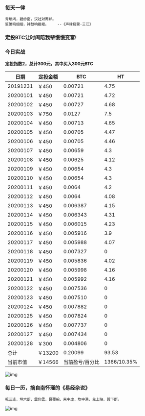 ### 每天一律

```text
青琐闼，碧纱窗，汉社对周邦。
笙箫鸣细细，钟鼓响摐摐。    --《声律启蒙·三江》
```

### 定投BTC让时间陪我辈慢慢变富!

### 今日实战

**定投指数2，总计300元，其中买入300元BTC**

| 日期     | 定投金额 | BTC             | HT        |
| -------- | -------- | --------------- | --------- |
| 20191231 | ￥450    | 0.00721         | 4.75      |
| 20200101 | ￥450    | 0.00721         | 4.72      |
| 20200102 | ￥450    | 0.00727         | 4.68      |
| 20200103 | ￥750    | 0.0127          | 7.5       |
| 20200104 | ￥450    | 0.00713         | 4.65      |
| 20200105 | ￥450    | 0.00705         | 4.47      |
| 20200106 | ￥450    | 0.00705         | 4.46      |
| 20200107 | ￥450    | 0.00659         | 4.3       |
| 20200108 | ￥450    | 0.00625         | 4.12      |
| 20200109 | ￥450    | 0.00654         | 4.3       |
| 20200110 | ￥450    | 0.00654         | 4.3       |
| 20200111 | ￥450    | 0.0064          | 4.2       |
| 20200112 | ￥450    | 0.0064          | 4.08      |
| 20200113 | ￥450    | 0.006387        | 4.15      |
| 20200114 | ￥450    | 0.006343        | 4.31      |
| 20200115 | ￥450    | 0.006015        | 4.23      |
| 20200116 | ￥450    | 0.005916        | 3.9      |
| 20200117 | ￥450    | 0.005988        | 4.07      |
| 20200118 | ￥450    | 0.007327        | 0      |
| 20200119 | ￥450    | 0.005836        | 4.02      |
| 20200120 | ￥450    | 0.005998        | 4.16      |
| 20200121 | ￥450    | 0.005992        | 4.16      |
| 20200122 | ￥450    | 0.007536        | 0      |
| 20200123 | ￥450    | 0.007510        | 0      |
| 20200124 | ￥450    | 0.007882        | 0      |
| 20200125 | ￥450    | 0.007824       | 0      |
| 20200126 | ￥450    | 0.007737        | 0      |
| 20200127 | ￥450    | 0.007434        | 0      |
| 20200128 | ￥300    | 0.004806        | 0      |
| 总计     | ￥13200   | 0.20099        | 93.53     |
| 当前市值 | ￥14566   | 当前盈亏/百分比 | 1366/10.35% |

![img](https://oss02.bihu.com/image/20200128/c86e2954a2b9c90813c5af5fc38197c1_GY4TMKRSHEYA.jpg)

### 每日一历，摘自南怀瑾的《易经杂说》

```text
乾三连，坤六断，震仰盂，艮覆碗，离中虚，坎中满，兑上缺，巽下断。
```
![img](https://oss02.bihu.com/image/20200128/d2d680a5de6955438b40e8a1ebd35750_HE3DEKRWGE3A.jpg)
